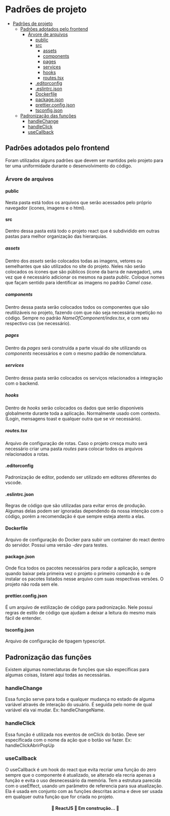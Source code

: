 # Padrões de projeto

- [Padrões de projeto](#padrões-de-projeto)
  - [Padrões adotados pelo frontend](#padrões-adotados-pelo-frontend)
    - [Árvore de arquivos](#árvore-de-arquivos)
      - [public](#public)
      - [src](#src)
        - [assets](#assets)
        - [components](#components)
        - [pages](#pages)
        - [services](#services)
        - [hooks](#hooks)
        - [routes.tsx](#routestsx)
      - [.editorconfig](#editorconfig)
      - [.eslintrc.json](#eslintrcjson)
      - [Dockerfile](#dockerfile)
      - [package.json](#packagejson)
      - [prettier.config.json](#prettierconfigjson)
      - [tsconfig.json](#tsconfigjson)
  - [Padronização das funções](#padronização-das-funções)
    - [handleChange](#handlechange)
    - [handleClick](#handleclick)
    - [useCallback](#usecallback)

## Padrões adotados pelo frontend

Foram utilizados alguns padrões que devem ser mantidos pelo projeto para ter uma uniformidade durante o desenvolvimento do código.

### Árvore de arquivos

#### public

Nesta pasta está todos os arquivos que serão acessados pelo próprio navegador (icones, imagens e o html).

#### src

Dentro dessa pasta está todo o projeto react que é subdividido em outras pastas para melhor organização das hierarquias.

##### assets

Dentro dos _assets_ serão colocados todas as imagens, vetores ou semelhantes que são utilizados no site do projeto. Neles não serão colocados os ícones que são públicos (ícone da barra de navegador), uma vez que é necessário adicionar os mesmos na pasta _public_. Coloque nomes que façam sentido para identificar as imagens no padrão _Camel case_.

##### components

Dentro dessa pasta serão colocados todos os componentes que são reutilizáveis no projeto, fazendo com que não seja necessária repetição no código. Sempre no padrão _NameOfComponent/index.tsx_, e com seu respectivo css (se necessário).

##### pages

Dentro da _pages_ será construída a parte visual do site utilizando os _components_ necessários e com o mesmo padrão de nomenclatura.

##### services

Dentro dessa pasta serão colocados os serviços relacionados a integração com o backend.

##### hooks

Dentro de _hooks_ serão colocados os dados que serão disponíveis globalmente durante toda a aplicação. Normalmente usado com contexto. (Login, mensagens toast e qualquer outra que se vir necessário).

##### routes.tsx

Arquivo de configuração de rotas. Caso o projeto cresça muito será necessário criar uma pasta _routes_ para colocar todos os arquivos relacionados a rotas.

#### .editorconfig

Padronização de editor, podendo ser utilizado em editores diferentes do vscode.

#### .eslintrc.json

Regras de código que são utilizadas para evitar erros de produção. Algumas delas podem ser ignoradas dependendo da nossa intenção com o código, porém a recomendação é que sempre esteja atento a elas.

#### Dockerfile

Arquivo de configuração do Docker para subir um container do react dentro do servidor. Possui uma versão _-dev_ para testes.

#### package.json

Onde fica todos os pacotes necessários para rodar a aplicação, sempre quando baixar pela primeira vez o projeto o primeiro comando é o de instalar os pacotes listados nesse arquivo com suas respectivas versões. O projeto não roda sem ele.

#### prettier.config.json

É um arquivo de estilização de código para padronização. Nele possui regras de estilo de código que ajudam a deixar a leitura do mesmo mais fácil de entender.

#### tsconfig.json

Arquivo de configuração de tipagem typescript.

## Padronização das funções

Existem algumas nomeclaturas de funções que são específicas para algumas coisas, listarei aqui todas as necessárias.

### handleChange

Essa função serve para toda e qualquer mudança no estado de alguma variável através de interação do usuário. É seguida pelo nome de qual variável ela vai mudar. Ex: handleChangeName.

### handleClick

Essa função é utilizada nos eventos de onClick do botão. Deve ser específicada com o nome da ação que o botão vai fazer. Ex: handleClickAbrirPopUp

### useCallback

O useCallback é um hook do react que evita recriar uma função do zero sempre que o componente é atualizado, se alterado ela recria apenas a função e evita o uso desnecessário da memória. Tem a estrutura parecida com o useEffect, usando um parâmetro de referencia para sua atualização. Ela é usada em conjunto com as funções descritas acima e deve ser usada em qualquer outra função que for criada no projeto.

<h4 align="center">
	🚧  ReactJS 🚀 Em construção...  🚧
</h4>
